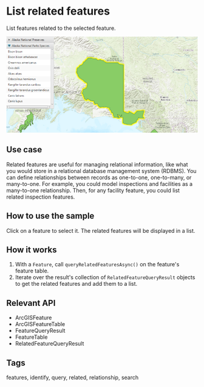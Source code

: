 # List related features

List features related to the selected feature.

![Image of list related features](ListRelatedFeatures.png)

## Use case

Related features are useful for managing relational information, like what you would store in a relational database management system (RDBMS). You can define relationships between records as one-to-one, one-to-many, or many-to-one. For example, you could model inspections and facilities as a many-to-one relationship. Then, for any facility feature, you could list related inspection features.

## How to use the sample

Click on a feature to select it. The related features will be displayed in a list.

## How it works

1. With a `Feature`, call `queryRelatedFeaturesAsync()` on the feature's feature table.
2. Iterate over the result's collection of `RelatedFeatureQueryResult` objects to get the related features and add them to a list.

## Relevant API

* ArcGISFeature
* ArcGISFeatureTable
* FeatureQueryResult
* FeatureTable
* RelatedFeatureQueryResult

## Tags

features, identify, query, related, relationship, search
